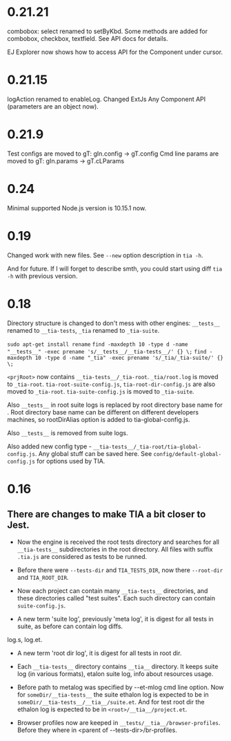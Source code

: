# 0.21.21

combobox: select renamed to setByKbd.
Some methods are added for combobox, checkbox, textfield.
See API docs for details.

EJ Explorer now shows how to access API for the Component under cursor.

# 0.21.15

logAction renamed to enableLog.
Changed ExtJs Any Component API (parameters are an object now).

# 0.21.9

Test configs are moved to gT: gIn.config -> gT.config
Cmd line params are moved to gT: gIn.params -> gT.cLParams

# 0.24

Minimal supported Node.js version is 10.15.1 now.

# 0.19

Changed work with new files.
See `--new` option description in `tia -h`.

And for future. If I will forget to describe smth, you could start
using diff `tia -h` with previous version.

# 0.18

Directory structure is changed to don't mess with other engines:
`__tests__` renamed to `__tia-tests`, `_tia` renamed to `_tia-suite`.

`sudo apt-get install rename`
`find -maxdepth 10 -type d -name "__tests__" -exec prename 's/__tests__/__tia-tests__/' {} \;`
`find -maxdepth 10 -type d -name "_tia" -exec prename 's/_tia/_tia-suite/' {} \;`

`<prjRoot>` now contains `__tia-tests__/_tia-root`.
`_tia/root.log` is moved to `_tia-root`.
`tia-root-suite-config.js`, `tia-root-dir-config.js` are also moved to `_tia-root`.
`tia-suite-config.js` is moved to `_tia-suite`.

Also `__tests__` in root suite logs is replaced by root directory base name for <prjRoot>.
Root directory base name can be different on different developers machines,
so rootDirAlias option is added to tia-global-config.js. 

Also `__tests__` is removed from suite logs.

Also added new config type - `__tia-tests__/_tia-root/tia-global-config.js`.
Any global stuff can be saved here.
See `config/default-global-config.js` for options used by TIA.

# 0.16

## There are changes to make TIA a bit closer to Jest.

* Now the engine is received the root tests directory
and searches for all `__tia-tests__` subdirectories in the root directory.
All files with suffix `.tia.js` are considered as tests to be runned. 

* Before there were `--tests-dir` and `TIA_TESTS_DIR`,
 now there `--root-dir` and `TIA_ROOT_DIR`.

* Now each project can contain many ```__tia-tests__``` directories,
and these directories called "test suites".
Each such directory can contain ```suite-config.js```.

* A new term 'suite log', previously 'meta log', it is digest for all tests in suite,
as before can contain log diffs.

log.s, log.et.

* A new term 'root dir log', it is digest for all tests in root dir.

* Each `__tia-tests__` directory contains `__tia__` directory.
It keeps suite log (in various formats), etalon suite log, info about resources usage.

* Before path to metalog was specified by --et-mlog cmd line option.
Now for `someDir/__tia-tests__` the suite ethalon log is expected to be in `someDir/__tia-tests__/__tia__/suite.et`.
And for test root dir the ethalon log is expected to be in `<root>/__tia__/project.et`.

* Browser profiles now are keeped in `__tests/__tia__/browser-profiles`.
Before they where in <parent of --tests-dir>/br-profiles.

